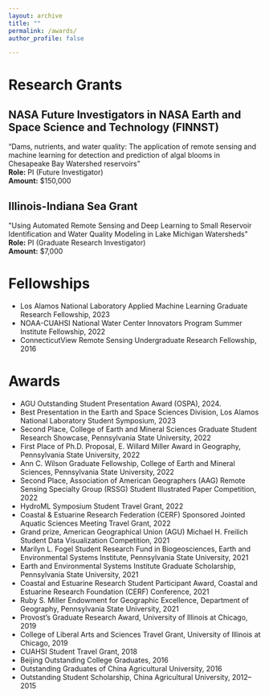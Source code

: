 ```yaml
---
layout: archive
title: ""
permalink: /awards/
author_profile: false

---
```




# Research Grants
## NASA Future Investigators in NASA Earth and Space Science and Technology (FINNST)
“Dams, nutrients, and water quality: The application of remote sensing and machine learning for detection and prediction of algal blooms in Chesapeake Bay Watershed reservoirs”  
**Role:** PI (Future Investigator)  
**Amount:** $150,000

## Illinois-Indiana Sea Grant

"Using Automated Remote Sensing and Deep Learning to Small Reservoir Identification and Water Quality Modeling in Lake Michigan Watersheds"  
**Role:** PI (Graduate Research Investigator)  
**Amount:** $7,000


# Fellowships

- Los Alamos National Laboratory Applied Machine Learning Graduate Research Fellowship, 2023  
- NOAA-CUAHSI National Water Center Innovators Program Summer Institute Fellowship, 2022  
- ConnecticutView Remote Sensing Undergraduate Research Fellowship, 2016  

# Awards

- AGU Outstanding Student Presentation Award (OSPA), 2024.
- Best Presentation in the Earth and Space Sciences Division, Los Alamos National Laboratory Student Symposium, 2023  
- Second Place, College of Earth and Mineral Sciences Graduate Student Research Showcase, Pennsylvania State University, 2022  
- First Place of Ph.D. Proposal, E. Willard Miller Award in Geography, Pennsylvania State University, 2022  
- Ann C. Wilson Graduate Fellowship, College of Earth and Mineral Sciences, Pennsylvania State University, 2022  
- Second Place, Association of American Geographers (AAG) Remote Sensing Specialty Group (RSSG) Student Illustrated Paper Competition, 2022  
- HydroML Symposium Student Travel Grant, 2022  
- Coastal & Estuarine Research Federation (CERF) Sponsored Jointed Aquatic Sciences Meeting Travel Grant, 2022  
- Grand prize, American Geographical Union (AGU) Michael H. Freilich Student Data Visualization Competition, 2021  
- Marilyn L. Fogel Student Research Fund in Biogeosciences, Earth and Environmental Systems Institute, Pennsylvania State University, 2021  
- Earth and Environmental Systems Institute Graduate Scholarship, Pennsylvania State University, 2021  
- Coastal and Estuarine Research Student Participant Award, Coastal and Estuarine Research Foundation (CERF) Conference, 2021  
- Ruby S. Miller Endowment for Geographic Excellence, Department of Geography, Pennsylvania State University, 2021  
- Provost’s Graduate Research Award, University of Illinois at Chicago, 2019  
- College of Liberal Arts and Sciences Travel Grant, University of Illinois at Chicago, 2019  
- CUAHSI Student Travel Grant, 2018  
- Beijing Outstanding College Graduates, 2016  
- Outstanding Graduates of China Agricultural University, 2016  
- Outstanding Student Scholarship, China Agricultural University, 2012–2015
